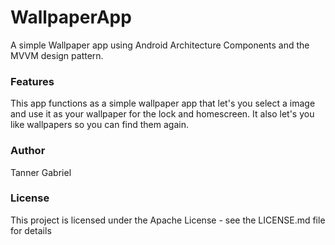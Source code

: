 # WallpaperApp
A simple Wallpaper app using Android Architecture Components and the MVVM design pattern.

### Features
This app functions as a simple wallpaper app that let's you select a image and use it as your wallpaper for the lock and homescreen. It also let's you like wallpapers so you can find them again.

### Author
Tanner Gabriel

### License
This project is licensed under the Apache License - see the LICENSE.md file for details
